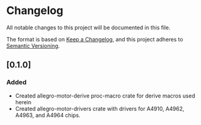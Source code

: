 # Changelog

All notable changes to this project will be documented in this file.

The format is based on [Keep a Changelog](https://keepachangelog.com/en/1.0.0/),
and this project adheres to [Semantic Versioning](https://semver.org/spec/v2.0.0.html).

## [0.1.0]

### Added

- Created allegro-motor-derive proc-macro crate for derive macros used herein
- Created allegro-motor-drivers crate with drivers for A4910, A4962, A4963, and A4964 chips.

